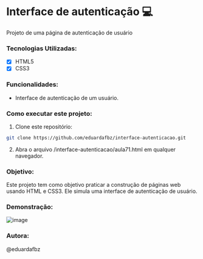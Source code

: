 # Interface de autenticação 💻

Projeto de uma página de autenticação de usuário

### Tecnologias Utilizadas:
- [x] HTML5
- [x] CSS3

### Funcionalidades: 
- Interface de autenticação de um usuário.

### Como executar este projeto:
1. Clone este repositório:
```bash
git clone https://github.com/eduardafbz/interface-autenticacao.git
```
2. Abra o arquivo /interface-autenticacao/aula71.html em qualquer navegador.

### Objetivo: 
Este projeto tem como objetivo praticar a construção de páginas web usando HTML e CSS3. Ele simula uma interface de autenticação de usuário.

### Demonstração:
![image](https://github.com/user-attachments/assets/724cf1a3-692b-4f69-9341-7c6dfe589529)

### Autora: 
@eduardafbz
